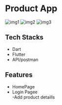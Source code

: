 # Product App


<img src="https://i.postimg.cc/QtGvrgpy/login.png" alt="img1">
<img src="https://www.imghippo.com/i/Gvoe4363eQ.png" alt="img2">
<img src="https://www.imghippo.com/i/ghf1515c.png" alt="img3">




## Tech Stacks
- Dart
- Flutter
- API/postman
  

## Features
- HomePage                         
- Login Pagee                     
-Add product detaills            
              
    
